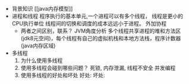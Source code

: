 - 背景知识
  [[java内存模型]]
- 进程和线程
  程序执行的基本单元,一个进程可以有多个线程，
  线程是更小的CPU执行单位
  线程间的切换和调度的成本远远小于进程。
  外加协程
	- 两者之间区别，联系？
	  JVM角度分析
	  多个线程共享进程的堆和方法区(jdk8元空间)，每个线程有自己的虚拟机栈和本地方法栈，程序计数器(java内存区域)
- 多线程
  1. 为什么使用多线程
  2. 使用多线程会碰到哪些问题？
  死锁,
  内存泄漏,
  线程不安全
  并发编程
  2. 使用多线程的好处和坏处
  好处:
  坏处: